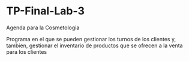 # TP-Final-Lab-3
Agenda para la Cosmetologia

Programa en el que se pueden gestionar los turnos de los clientes y, tambien, gestionar el inventario de productos que se ofrecen a la venta para los clientes
